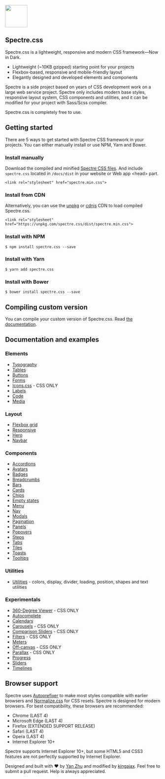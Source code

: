 <a href="https://kingajax.github.io/Spectre-Dark">
  <img src="https://kingajax.github.io/Spectre-Dark/img/spectre-logo.svg" width="72" height="72">
</a>

## Spectre.css

Spectre.css is a lightweight, responsive and modern CSS framework—Now in Dark.

- Lightweight (~10KB gzipped) starting point for your projects
- Flexbox-based, responsive and mobile-friendly layout
- Elegantly designed and developed elements and components

Spectre is a side project based on years of CSS development work on a large web service project. Spectre only includes modern base styles, responsive layout system, CSS components and utilities, and it can be modified for your project with Sass/Scss compiler.

Spectre.css is completely free to use.


## Getting started

There are 5 ways to get started with Spectre CSS framework in your projects. You can either manually install or use NPM, Yarn and Bower.

### Install manually
Download the compiled and minified [Spectre CSS files](https://github.com/kingajax/Spectre-Dark/tree/master/docs/dist). And include `spectre.css` located in `/docs/dist` in your website or Web app &lt;head&gt; part.

`<link rel="stylesheet" href="spectre.min.css">`

### Install from CDN
Alternatively, you can use the [unpkg](https://unpkg.com/) or [cdnjs](https://cdnjs.com/libraries/spectre.css) CDN to load compiled Spectre.css.

`<link rel="stylesheet" href="https://unpkg.com/spectre.css/dist/spectre.min.css">`

### Install with NPM
`$ npm install spectre.css --save`

### Install with Yarn
`$ yarn add spectre.css`

### Install with Bower
`$ bower install spectre.css --save`

## Compiling custom version

You can compile your custom version of Spectre.css. Read [the documentation](https://kingajax.github.io/Spectre-Dark/getting-started/custom.html).

## Documentation and examples

### Elements

- [Typography](https://kingajax.github.io/Spectre-Dark/elements/typography.html)
- [Tables](https://kingajax.github.io/Spectre-Dark/elements/tables.html)
- [Buttons](https://kingajax.github.io/Spectre-Dark/elements/buttons.html)
- [Forms](https://kingajax.github.io/Spectre-Dark/elements/forms.html)
- [Icons.css](https://picturepan2.github.io/icons.css) - CSS ONLY
- [Labels](https://kingajax.github.io/Spectre-Dark/elements/labels.html)
- [Code](https://kingajax.github.io/Spectre-Dark/elements/code.html)
- [Media](https://kingajax.github.io/Spectre-Dark/elements/media.html)

### Layout
- [Flexbox grid](https://kingajax.github.io/Spectre-Dark/layout/grid.html)
- [Responsive](https://kingajax.github.io/Spectre-Dark/layout/responsive.html)
- [Hero](https://kingajax.github.io/Spectre-Dark/layout/hero.html)
- [Navbar](https://kingajax.github.io/Spectre-Dark/layout/navbar.html)

### Components
- [Accordions](https://kingajax.github.io/Spectre-Dark/components/accordions.html)
- [Avatars](https://kingajax.github.io/Spectre-Dark/components/avatars.html)
- [Badges](https://kingajax.github.io/Spectre-Dark/components/badges.html)
- [Breadcrumbs](https://kingajax.github.io/Spectre-Dark/components/breadcrumbs.html)
- [Bars](https://kingajax.github.io/Spectre-Dark/components/bars.html)
- [Cards](https://kingajax.github.io/Spectre-Dark/components/cards.html)
- [Chips](https://kingajax.github.io/Spectre-Dark/components/chips.html)
- [Empty states](https://kingajax.github.io/Spectre-Dark/components/empty.html)
- [Menu](https://kingajax.github.io/Spectre-Dark/components/menu.html)
- [Nav](https://kingajax.github.io/Spectre-Dark/components/nav.html)
- [Modals](https://kingajax.github.io/Spectre-Dark/components/modals.html)
- [Pagination](https://kingajax.github.io/Spectre-Dark/components/pagination.html)
- [Panels](https://kingajax.github.io/Spectre-Dark/components/panels.html)
- [Popovers](https://kingajax.github.io/Spectre-Dark/components/popovers.html)
- [Steps](https://kingajax.github.io/Spectre-Dark/components/steps.html)
- [Tabs](https://kingajax.github.io/Spectre-Dark/components/tabs.html)
- [Tiles](https://kingajax.github.io/Spectre-Dark/components/tiles.html)
- [Toasts](https://kingajax.github.io/Spectre-Dark/components/toasts.html)
- [Tooltips](https://kingajax.github.io/Spectre-Dark/components/tooltips.html)

### Utilities

- [Utilities](https://kingajax.github.io/Spectre-Dark/utilities.html) - colors, display, divider, loading, position, shapes and text utilities

### Experimentals
- [360-Degree Viewer](https://kingajax.github.io/Spectre-Dark/experimentals/viewer-360.html) - CSS ONLY
- [Autocomplete](https://kingajax.github.io/Spectre-Dark/experimentals/autocomplete.html)
- [Calendars](https://kingajax.github.io/Spectre-Dark/experimentals/calendars.html)
- [Carousels](https://kingajax.github.io/Spectre-Dark/experimentals/carousels.html) - CSS ONLY
- [Comparison Sliders](https://kingajax.github.io/Spectre-Dark/experimentals/comparison.html) - CSS ONLY
- [Filters](https://kingajax.github.io/Spectre-Dark/experimentals/filters.html) - CSS ONLY
- [Meters](https://kingajax.github.io/Spectre-Dark/experimentals/meters.html)
- [Off-canvas](https://kingajax.github.io/Spectre-Dark/experimentals/off-canvas.html) - CSS ONLY
- [Parallax](https://kingajax.github.io/Spectre-Dark/experimentals/parallax.html) - CSS ONLY
- [Progress](https://kingajax.github.io/Spectre-Dark/experimentals/progress.html)
- [Sliders](https://kingajax.github.io/Spectre-Dark/experimentals/sliders.html)
- [Timelines](https://kingajax.github.io/Spectre-Dark/experimentals/timelines.html)

## Browser support
Spectre uses [Autoprefixer](https://github.com/postcss/autoprefixer) to make most styles compatible with earlier browsers and [Normalize.css](https://necolas.github.io/normalize.css/) for CSS resets. Spectre is designed for modern browsers. For best compatibility, these browsers are recommended:

- Chrome (LAST 4)
- Microsoft Edge (LAST 4)
- Firefox (EXTENDED SUPPORT RELEASE)
- Safari (LAST 4)
- Opera (LAST 4)
- Internet Explorer 10+

Spectre supports Internet Explorer 10+, but some HTML5 and CSS3 features are not perfectly supported by Internet Explorer.

Designed and built with ♥ by [Yan Zhu](https://twitter.com/picturepan2) and modified by [kingajax](https://github.com/kingajax/Spectre-Dark). Feel free to submit a pull request. Help is always appreciated.
